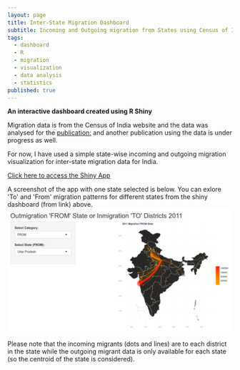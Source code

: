 ```yaml
---
layout: page
title: Inter-State Migration Dashboard
subtitle: Incoming and Outgoing migration from States using Census of India 2011 data
tags:
  - dashboard
  - R
  - migration
  - visualization
  - data analysis
  - statistics
published: true
---
```


**An interactive dashboard created using R Shiny**

Migration data is from the Census of India website and the data was analysed for the [publication:](https://www.nature.com/articles/s41558-021-01105-7) and another publication using the data is under progress as well.

For now, I have used a simple state-wise incoming and outgoing migration visualization for inter-state migration data for India. 

[Click here to access the Shiny App](https://sumandharmasthala.shinyapps.io/MigDashboard/)

A screenshot of the app with one state selected is below. You can exlore 'To' and 'From' migration patterns for different states from the shiny dashboard (from link) above. 
![image](/assets/img/OutMig_fromUP.png)
 
Please note that the incoming migrants (dots and lines) are to each district in the state while the outgoing migrant data is only available for each state (so the centroid of the state is considered).
